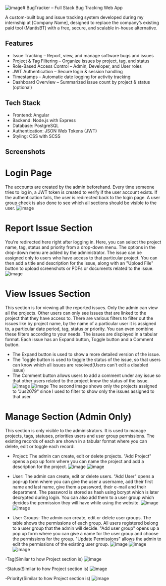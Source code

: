 ![image](https://github.com/user-attachments/assets/a217ba9c-9a6d-470e-9df5-653a2d1e3a2c)# BugTracker – Full Stack Bug Tracking Web App

A custom-built bug and issue tracking system developed during my internship at [Company Name], designed to replace the company’s existing paid tool (MantisBT) with a free, secure, and scalable in-house alternative.

## Features

- Issue Tracking – Report, view, and manage software bugs and issues
- Project & Tag Filtering – Organize issues by project, tag, and status
- Role-Based Access Control – Admin, Developer, and User roles
- JWT Authentication – Secure login & session handling
- Timestamps – Automatic date logging for activity tracking
- Dashboard Overview – Summarized issue count by project & status (optional)

## Tech Stack

- Frontend: Angular
- Backend: Node.js with Express
- Database: PostgreSQL
- Authentication: JSON Web Tokens (JWT)
- Styling: CSS with SCSS

## Screenshots

# Login Page
The accounts are created by the admin beforehand. Every time someone tries to log in, a JWT token is created to verify if the user account exists. If the authentication fails, the user is redirected back to the login page. A user group check is also done to see which all sections should be visible to the user.
![image](https://github.com/user-attachments/assets/bd26f343-eac6-4e05-83ea-cfc7ff897a39)

# Report Issue Section
You're redirected here right after logging in. Here, you can select the project name, tag, status and priority from a drop-down menu. The options in the drop-down menu are added by the administrator. The issue can be assigned only to users who have access to that particular project. You can then add a title and description for the issue, along with an "Upload File" button to upload screenshots or PDFs or documents related to the issue.
![image](https://github.com/user-attachments/assets/d54dad1c-1cc3-42e3-b27b-0250ccbc57ae)

# View Issues Section
This section is for viewing all the reported issues. Only the admin can view all the projects. Other users can only see issues that are linked to the project that they have access to. There are various filters to filter out the issues like by project name, by the name of a particular user it is assigned to, a particular date period, tag, status or priority. You can even combine these filters according to your needs. The issues are displayed in a tabular format. Each issue has an Expand button, Toggle button and a Comment button.
- The Expand button is used to show a more detailed version of the issue.
- The Toggle button is used to toggle the status of the issue, so that users can know which all issues are resolved(Users can't edit a disabled issue)
- The Comment button allows users to add a comment under any issue so that other users related to the project know the status of the issue. 
![image](https://github.com/user-attachments/assets/6189db76-02ab-419c-9c4f-0c25bc4a16d0)
![image](https://github.com/user-attachments/assets/cc82d116-16df-44f6-bbb8-444a94150fbc)
The second image shows only the projects assigned to "Jus2079" since I used to filter to show only the issues assigned to that user.

# Manage Section (Admin Only)
This section is only visible to the administrators. It is used to manage projects, tags, statuses, priorities users and user group permissions. The existing records of each are shown in a tabular format where you can delete, edit or toggle each record.
- Project: The admin can create, edit or delete projects. "Add Project" opens a pop up form where you can name the project and add a description for the project. 
  ![image](https://github.com/user-attachments/assets/f671c51e-4501-4823-b968-d377ba8bd965)
  ![image](https://github.com/user-attachments/assets/4cf37e93-90e1-4be2-8d79-4658b7596c71)
  
- User: The admin can create, edit or delete users. "Add User" opens a pop-up form where you can give the user a username, add their first name and last name, give them a password, their e-mail and their            department. The password is stored as hash using bcrypt which is later decrypted during login. You can also add them to a user group which decides the permission they will have while using the website.
  ![image](https://github.com/user-attachments/assets/ade99fae-a947-4522-b095-6ef311c4fd57)
  ![image](https://github.com/user-attachments/assets/fefdb2d1-9703-4bb1-93da-3dde31485271)

- User Groups: The admin can create, edit or delete user groups. The table shows the permissions of each group. All users registered belong to a user group that the admin will decide. "Add user group" opens up a    pop up form where you can give a name for the user group and choose the permissions for the group. "Update Permissions" allows the admin to edit the permissions of the existing user group.
  ![image](https://github.com/user-attachments/assets/373b3b40-4c7f-43b3-9f4c-0155be04c15f)
  ![image](https://github.com/user-attachments/assets/437230a0-4ed5-4e38-8360-cb9d370c9427)
  ![image](https://github.com/user-attachments/assets/558d01ff-5907-4428-8484-edade8815714)
  
-Tag(Similar to how Project section is)
  ![image](https://github.com/user-attachments/assets/c9b20ba0-039d-4473-95f5-7e5e0d7536fc)
  
-Status(Similar to how Project section is)
  ![image](https://github.com/user-attachments/assets/8c468f79-2b7e-44b8-84ee-5707c8d5819d)
  
-Priority(Similar to how Project section is)
 ![image](https://github.com/user-attachments/assets/61b75e44-d798-4089-a87f-ecb0583c9660)

